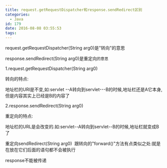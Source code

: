 ```yaml
---
title: request.getRequestDispatcher和response.sendRedirect区别
categories:
  - Java
id: 179
date: 2016-08-08 03:55:53
tags:
---
```


request.getRequestDispatcher(String arg0)是"转向"的意思

response.sendRedirect(String arg0)是重定向<span style="font-size: 12.1599998474121px; line-height: 15.8079996109009px;">的意思</span>

1.request.getRequestDispatcher(String arg0)

转向的特点:

地址栏的URl是不变,如:servlet --A转向到servlet---B的时候,地址栏还是A它本身,但是内容其实上已经是B的内容了

2.response.sendRedirect(String arg0)

重定向的特点:

地址栏的URL是会改变的.如:servlet--A转向到servlet--B的时候,地址栏就变成B了

重定向sendRedirect(String arg0)  跟转向的"forward()"方法有点类似之处:就是在放在它们后面的语句都不会被执行

response不能被传递
